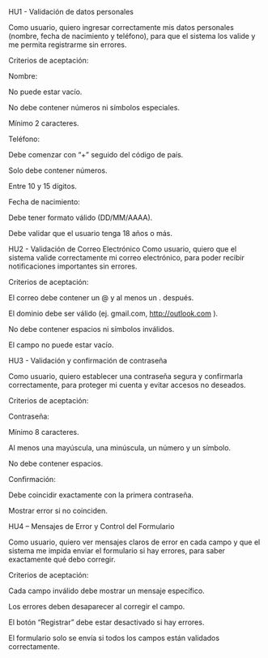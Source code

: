 HU1 - Validación de datos personales

Como usuario, quiero ingresar correctamente mis datos personales (nombre, fecha de nacimiento y teléfono), para que el sistema los valide y me permita registrarme sin errores.

Criterios de aceptación:

Nombre:

No puede estar vacío.

No debe contener números ni símbolos especiales.

Mínimo 2 caracteres.

Teléfono:

Debe comenzar con “+” seguido del código de país.

Solo debe contener números.

Entre 10 y 15 dígitos.

Fecha de nacimiento:

Debe tener formato válido (DD/MM/AAAA).

Debe validar que el usuario tenga 18 años o más.

HU2 - Validación de Correo Electrónico Como usuario, quiero que el sistema valide correctamente mi correo electrónico, para poder recibir notificaciones importantes sin errores.

Criterios de aceptación:

El correo debe contener un @ y al menos un . después.

El dominio debe ser válido (ej. gmail.com, http://outlook.com ).

No debe contener espacios ni símbolos inválidos.

El campo no puede estar vacío.

HU3 - Validación y confirmación de contraseña

Como usuario, quiero establecer una contraseña segura y confirmarla correctamente, para proteger mi cuenta y evitar accesos no deseados.

Criterios de aceptación:

Contraseña:

Mínimo 8 caracteres.

Al menos una mayúscula, una minúscula, un número y un símbolo.

No debe contener espacios.

Confirmación:

Debe coincidir exactamente con la primera contraseña.

Mostrar error si no coinciden.

HU4 – Mensajes de Error y Control del Formulario

Como usuario, quiero ver mensajes claros de error en cada campo y que el sistema me impida enviar el formulario si hay errores, para saber exactamente qué debo corregir.

Criterios de aceptación:

Cada campo inválido debe mostrar un mensaje específico.

Los errores deben desaparecer al corregir el campo.

El botón “Registrar” debe estar desactivado si hay errores.

El formulario solo se envía si todos los campos están validados correctamente.
